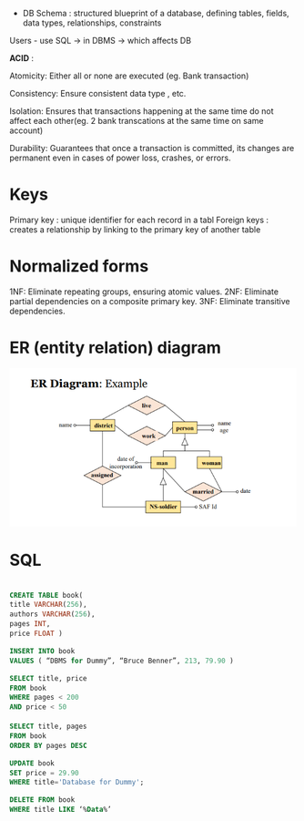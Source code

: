 - DB Schema : structured blueprint of a database, defining tables, fields, data types, relationships, constraints

Users - use SQL -> in DBMS -> which affects DB

**ACID** :

Atomicity: Either all or none are executed (eg. Bank transaction)

Consistency: Ensure consistent data type , etc.

Isolation: Ensures that transactions happening at the same time do not affect each other(eg. 2 bank transcations at the same time on same account)

Durability: Guarantees that once a transaction is committed, its changes are permanent even in cases of power loss, crashes, or errors.

# Keys

Primary key : unique identifier for each record in a tabl
Foreign keys : creates a relationship by linking to the primary key of another table

# Normalized forms

1NF: Eliminate repeating groups, ensuring atomic values.
2NF: Eliminate partial dependencies on a composite primary key.
3NF: Eliminate transitive dependencies.

# ER (entity relation) diagram

![alt text](image-3.png)

# SQL

```sql

CREATE TABLE book(
title VARCHAR(256),
authors VARCHAR(256),
pages INT,
price FLOAT )

```

```sql
INSERT INTO book
VALUES ( “DBMS for Dummy”, “Bruce Benner”, 213, 79.90 )
```

```sql
SELECT title, price
FROM book
WHERE pages < 200
AND price < 50

SELECT title, pages
FROM book
ORDER BY pages DESC
```

```sql
UPDATE book
SET price = 29.90
WHERE title='Database for Dummy';
```

```sql
DELETE FROM book
WHERE title LIKE ‘%Data%’
```
